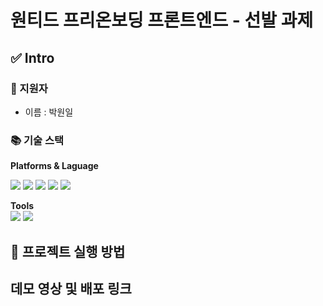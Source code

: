 # 원티드 프리온보딩 프론트엔드 - 선발 과제

## ✅ Intro

### 🌝 지원자

- 이름 : 박원일

### 📚 기술 스택

**Platforms & Laguage**

<img src="https://img.shields.io/badge/HTML5-E34F26?style=flat&logo=HTML5&logoColor=white" />
<img src="https://img.shields.io/badge/CSS3-1572B6?style=flat&logo=CSS3&logoColor=white" />
<img src="https://img.shields.io/badge/javascript-F7DF1E?style=flat&logo=javascript&logoColor=black" />
<img src="https://img.shields.io/badge/typescript-3178C6?style=flat&logo=typescript&logoColor=white" />
<img src="https://img.shields.io/badge/React-61DAFB?style=flat&logo=React&logoColor=white" />
  
**Tools**  
<img src="https://img.shields.io/badge/VisualStudioCode-007ACC?style=flat&logo=VisualStudioCode&logoColor=white" />
<img src="https://img.shields.io/badge/GitHub-181717?style=flat&logo=GitHub&logoColor=white" />

## 🙋 프로젝트 실행 방법

## 데모 영상 및 배포 링크
